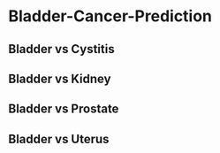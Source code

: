 # Bladder-Cancer-Prediction
## Bladder vs Cystitis
## Bladder vs Kidney
## Bladder vs Prostate
## Bladder vs Uterus
